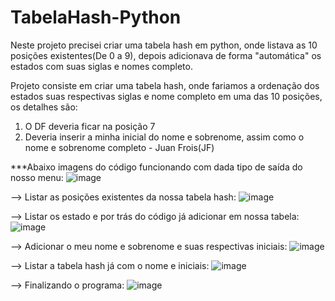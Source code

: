 # TabelaHash-Python
Neste projeto precisei criar uma tabela hash em python, onde listava as 10 posições existentes(De 0 a 9), depois adicionava de forma "automática" os estados com suas siglas e nomes completo.

Projeto consiste em criar uma tabela hash, onde fariamos a ordenação dos estados suas respectivas siglas e nome completo em uma das 10 posições, os detalhes são:
1. O DF deveria ficar na posição 7
2. Deveria inserir a minha inicial do nome e sobrenome, assim como o nome e sobrenome completo - Juan Frois(JF)

***Abaixo imagens do código funcionando com dada tipo de saída do nosso menu:
![image](https://github.com/user-attachments/assets/893b930e-8c8e-42be-93c2-97a662fa9984)

--> Listar as posições existentes da nossa tabela hash:
![image](https://github.com/user-attachments/assets/2fa21033-024a-4c98-aec0-2f06e3c69318)

--> Listar os estado e por trás do código já adicionar em nossa tabela:
![image](https://github.com/user-attachments/assets/d8e1766f-9b32-4dff-abbd-b7f458975c81)

--> Adicionar o meu nome e sobrenome e suas respectivas iniciais:
![image](https://github.com/user-attachments/assets/af9a21ba-9392-4aa2-8920-213dbaaa79aa)

--> Listar a tabela hash já com o nome e iniciais:
![image](https://github.com/user-attachments/assets/ce2f7c73-ca86-4809-9270-9661c11fd89f)

--> Finalizando o programa:
![image](https://github.com/user-attachments/assets/6a0fe5a4-0de7-4382-88ba-f08f2661e55e)
